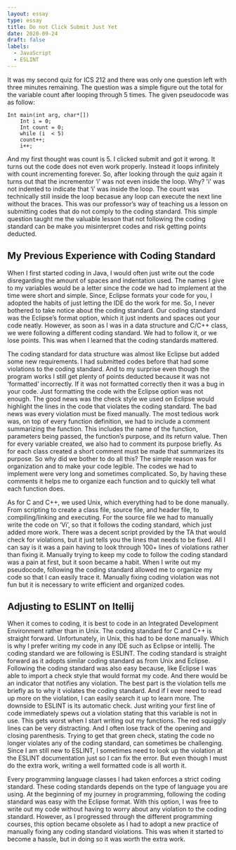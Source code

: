 ```yaml
---
layout: essay
type: essay
title: Do not Click Submit Just Yet
date: 2020-09-24
draft: false
labels:
  - JavaScript
  - ESLINT
---
```


It was my second quiz for ICS 212 and there was only one question left with three minutes remaining. The question was a simple figure out the total for the variable count after looping through 5 times. The given pseudocode was as follow:
```
Int main(int arg, char*[])
    Int i = 0;
    Int count = 0;
    while (i  < 5)
    count++; 
    i++;
```
And my first thought was count is 5. I clicked submit and got it wrong. It turns out the code does not even work properly. Instead it loops infinitely with count incrementing forever. So, after looking through the quiz again it turns out that the incrementor ‘i’ was not even inside the loop. Why? 'i' was not indented to indicate that ‘i’ was inside the loop. The count was technically still inside the loop becasue any loop can execute the next line without the braces. This was our professor’s way of teaching us a lesson on submitting codes that do not comply to the coding standard. This simple question taught me the valuable lesson that not following the coding standard can be make you misinterpret codes and risk getting points deducted.
## My Previous Experience with Coding Standard
When I first started coding in Java, I would often just write out the code disregarding the amount of spaces and indentation used. The names I give to my variables would be a letter since the code we had to implement at the time were short and simple. Since, Eclipse formats your code for you, I adopted the habits of just letting the IDE do the work for me. So, I never bothered to take notice about the coding standard. Our coding standard was the Eclipse’s format option, which it just indents and spaces out your code neatly. However, as soon as I was in a data structure and C/C++ class, we were following a different coding standard. We had to follow it, or we lose points. This was when I learned that the coding standards mattered. 

The coding standard for data structure was almost like Eclipse but added some new requirements. I had submitted codes before that had some violations to the coding standard. And to my surprise even though the program works I still get plenty of points deducted because it was not ‘formatted’ incorrectly. If it was not formatted correctly then it was a bug in your code. Just formatting the code with the Eclipse option was not enough. The good news was the check style we used on Eclipse would highlight the lines in the code that violates the coding standard. The bad news was every violation must be fixed manually. The most tedious work was, on top of every function definition, we had to include a comment summarizing the function. This includes the name of the function, parameters being passed, the function’s purpose, and its return value. Then for every variable created, we also had to comment its purpose briefly. As for each class created a short comment must be made that summarizes its purpose. So why did we bother to do all this? The simple reason was for organization and to make your code legible. The codes we had to implement were very long and sometimes complicated. So, by having these comments it helps me to organize each function and to quickly tell what each function does.

As for C and C++, we used Unix, which everything had to be done manually. From scripting to create a class file, source file, and header file, to compiling/linking and executing. For the source file we had to manually write the code on ‘Vi’, so that it follows the coding standard, which just added more work. There was a decent script provided by the TA that would check for violations, but it just tells you the lines that needs to be fixed. All I can say is it was a pain having to look through 100+ lines of violations rather than fixing it. Manually trying to keep my code to follow the coding standard was a pain at first, but it soon became a habit. When I write out my pseudocode, following the coding standard allowed me to organize my code so that I can easily trace it. Manually fixing coding violation was not fun but it is necessary to write efficient and organized codes. 

## Adjusting to ESLINT on Itellij
When it comes to coding, it is best to code in an Integrated Development Environment rather than in Unix. The coding standard for C and C++ is straight forward. Unfortunately, in Unix, this had to be done manually. Which is why I prefer writing my code in any IDE such as Eclipse or intellij. The coding standard we are following is ESLINT. The coding standard is straight forward as it adopts similar coding standard as from Unix and Eclipse. Following the coding standard was also easy because, like Eclipse I was able to import a check style that would format my code. And there would be an indicator that notifies any violation. The best part is the violation tells me briefly as to why it violates the coding standard. And if I ever need to read up more on the violation, I can easily search it up to learn more. The downside to ESLINT is its automatic check. Just writing your first line of code immediately spews out a violation stating that this variable is not in use. This gets worst when I start writing out my functions. The red squiggly lines can be very distracting. And I often lose track of the opening and closing parenthesis. Trying to get that green check, stating the code no longer violates any of the coding standard, can sometimes be challenging. Since I am still new to ESLINT, I sometimes need to look up the violation at the ESLINT documentation just so I can fix the error. But even though I must do the extra work, writing a well formatted code is all worth it.

Every programming language classes I had taken enforces a strict coding standard. These coding standards depends on the type of language you are using. At the beginning of my journey in programming, following the coding standard was easy with the Eclipse format. With this option, I was free to write out my code without having to worry about any violation to the coding standard. However, as I progressed through the different programming courses, this option became obsolete as I had to adopt a new practice of manually fixing any coding standard violations. This was when it started to become a hassle, but in doing so it was worth the extra work.
